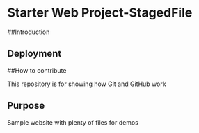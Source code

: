 # Starter Web Project-StagedFile

##Introduction
## Deployment
##How to contribute

This repository is for showing how Git and GitHub work

## Purpose

Sample website with plenty of files for demos